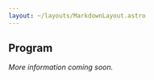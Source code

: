```yaml
---
layout: ~/layouts/MarkdownLayout.astro
---
```


## Program

_More information coming soon._

<!-- ### Day 1

| Table Heading 1 | Table Heading 2 | Center align | 
| :-------------- | :-------------- | :----------: | 
| Item 1          | Item 2          |    Item 3    |  
| Item 1          | Item 2          |    Item 3    |   
| Item 1          | Item 2          |    Item 3    |    
| Item 1          | Item 2          |    Item 3    |   
| Item 1          | Item 2          |    Item 3    |    

### Day 2

| Table Heading 1 | Table Heading 2 | Center align | 
| :-------------- | :-------------- | :----------: |
| Item 1          | Item 2          |    Item 3    |  
| Item 1          | Item 2          |    Item 3    |     
| Item 1          | Item 2          |    Item 3    |     
| Item 1          | Item 2          |    Item 3    |      
| Item 1          | Item 2          |    Item 3    |      -->